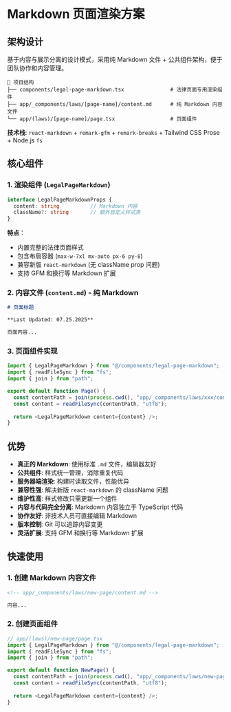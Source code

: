 # Markdown 页面渲染方案

## 架构设计

基于内容与展示分离的设计模式，采用纯 Markdown 文件 + 公共组件架构，便于团队协作和内容管理。

```text
📁 项目结构
├── components/legal-page-markdown.tsx               # 法律页面专用渲染组件
├── app/_components/laws/[page-name]/content.md      # 纯 Markdown 内容文件
└── app/(laws)/[page-name]/page.tsx                  # 页面组件
```

**技术栈**: `react-markdown` + `remark-gfm` + `remark-breaks` + Tailwind CSS Prose + Node.js `fs`

## 核心组件

### 1. 渲染组件 (`LegalPageMarkdown`)

```typescript
interface LegalPageMarkdownProps {
  content: string          // Markdown 内容
  className?: string       // 额外自定义样式类
}
```

**特点**：

- 内置完整的法律页面样式
- 包含布局容器 (`max-w-7xl mx-auto px-6 py-8`)
- 兼容新版 `react-markdown` (无 className prop 问题)
- 支持 GFM 和换行等 Markdown 扩展

### 2. 内容文件 (`content.md`) - 纯 Markdown

```markdown
# 页面标题

**Last Updated: 07.25.2025**

页面内容...
```

### 3. 页面组件实现

```typescript
import { LegalPageMarkdown } from "@/components/legal-page-markdown";
import { readFileSync } from "fs";
import { join } from "path";

export default function Page() {
  const contentPath = join(process.cwd(), "app/_components/laws/xxx/content.md");
  const content = readFileSync(contentPath, "utf8");
  
  return <LegalPageMarkdown content={content} />;
}
```

## 优势

- **真正的 Markdown**: 使用标准 `.md` 文件，编辑器友好
- **公共组件**: 样式统一管理，消除重复代码
- **服务器端渲染**: 构建时读取文件，性能优异
- **兼容性强**: 解决新版 `react-markdown` 的 className 问题
- **维护性高**: 样式修改只需更新一个组件
- **内容与代码完全分离**: Markdown 内容独立于 TypeScript 代码
- **协作友好**: 非技术人员可直接编辑 Markdown
- **版本控制**: Git 可以追踪内容变更
- **灵活扩展**: 支持 GFM 和换行等 Markdown 扩展

## 快速使用

### 1. 创建 Markdown 内容文件

```markdown
<!-- app/_components/laws/new-page/content.md -->

内容...
```

### 2. 创建页面组件

```typescript
// app/(laws)/new-page/page.tsx
import { LegalPageMarkdown } from "@/components/legal-page-markdown";
import { readFileSync } from "fs";
import { join } from "path";

export default function NewPage() {
  const contentPath = join(process.cwd(), "app/_components/laws/new-page/content.md");
  const content = readFileSync(contentPath, "utf8");
  
  return <LegalPageMarkdown content={content} />;
}
```
